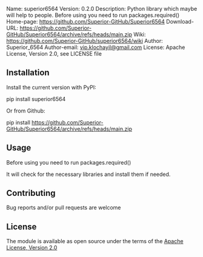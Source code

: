 Name: superior6564
Version: 0.2.0
Description: Python library which maybe will help to people. Before using you need to run packages.required()
Home-page: https://github.com/Superior-GitHub/Superior6564
Download-URL: https://github.com/Superior-GitHub/Superior6564/archive/refs/heads/main.zip
Wiki: https://github.com/Superior-GitHub/superior6564/wiki 
Author: Superior_6564
Author-email: vip.klochayil@gmail.com
License: Apache License, Version 2.0, see LICENSE file

## Installation

Install the current version with PyPI:

pip install superior6564

Or from Github:

pip install https://github.com/Superior-GitHub/Superior6564/archive/refs/heads/main.zip

## Usage

Before using you need to run packages.required()

It will check for the necessary libraries and install them if needed.

## Contributing

Bug reports and/or pull requests are welcome

## License 

The module is available as open source under the terms of the [Apache License, Version 2.0](https://opensource.org/licenses/Apache-2.0)
